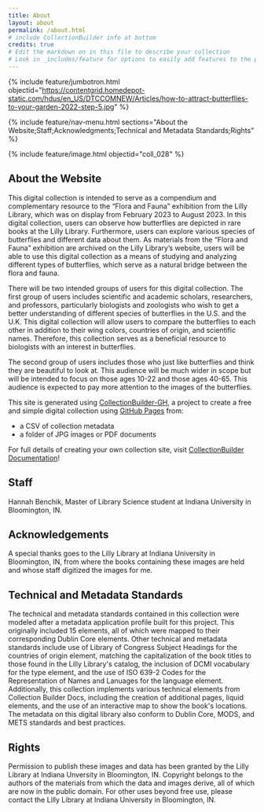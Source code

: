```yaml
---
title: About
layout: about
permalink: /about.html
# include CollectionBuilder info at bottom
credits: true
# Edit the markdown on in this file to describe your collection
# Look in _includes/feature for options to easily add features to the page
---
```


{% include feature/jumbotron.html objectid="https://contentgrid.homedepot-static.com/hdus/en_US/DTCCOMNEW/Articles/how-to-attract-butterflies-to-your-garden-2022-step-5.jpg" %}

{% include feature/nav-menu.html sections="About the Website;Staff;Acknowledgments;Technical and Metadata Standards;Rights" %}

{% include feature/image.html objectid="coll_028" %}

## About the Website

This digital collection is intended to serve as a compendium and complementary resource to the “Flora and Fauna” exhibition from the Lilly Library, which was on display from February 2023 to August 2023. In this digital collection, users can observe how butterflies are depicted in rare books at the Lilly Library. Furthermore, users can explore various species of butterflies and different data about them. As materials from the “Flora and Fauna” exhibition are archived on the Lilly Library’s website, users will be able to use this digital collection as a means of studying and analyzing different types of butterflies, which serve as a natural bridge between the flora and fauna.

There will be two intended groups of users for this digital collection. The first group of users includes scientific and academic scholars, researchers, and professors, particularly biologists and zoologists who wish to get a better understanding of different species of butterflies in the U.S. and the U.K. This digital collection will allow users to compare the butterflies to each other in addition to their wing colors, countries of origin, and scientific names. Therefore, this collection serves as a beneficial resource to biologists with an interest in butterflies. 

The second group of users includes those who just like butterflies and think they are beautiful to look at. This audience will be much wider in scope but will be intended to focus on those ages 10-22 and those ages 40-65. This audience is expected to pay more attention to the images of the butterflies. 

This site is generated using [CollectionBuilder-GH](https://collectionbuilding.github.io/gh/), a project to create a free and simple digital collection using [GitHub Pages](https://pages.github.com/) from: 

- a CSV of collection metadata
- a folder of JPG images or PDF documents


For full details of creating your own collection site, visit [CollectionBuilder Documentation](https://collectionbuilder.github.io/cb-docs/)!

## Staff

Hannah Benchik, Master of Library Science student at Indiana University in Bloomington, IN.

## Acknowledgements

A special thanks goes to the Lilly Library at Indiana University in Bloomington, IN, from where the books containing these images are held and whose staff digitized the images for me.

## Technical and Metadata Standards

The technical and metadata standards contained in this collection were modeled after a metadata application profile built for this project. This originally included 15 elements, all of which were mapped to their corresponding Dublin Core elements. Other technical and metadata standards include use of Library of Congress Subject Headings for the countries of origin element, matching the capitalization of the book titles to those found in the Lilly Library's catalog, the inclusion of DCMI vocabulary for the type element, and the use of ISO 639-2 Codes for the Representation of Names and Lanuages for the language element. Additionally, this collection implements various technical elements from Collection Builder Docs, including the creation of additional pages, liquid elements, and the use of an interactive map to show the book's locations. The metadata on this digital library also conform to Dublin Core, MODS, and METS standards and best practices.

## Rights

Permission to publish these images and data has been granted by the Lilly Library at Indiana Unversity in Bloomington, IN. Copyright belongs to the authors of the materials from which the data and images derive, all of which are now in the public domain. For other uses beyond free use, please contact the Lilly Library at Indiana University in Bloomington, IN.

